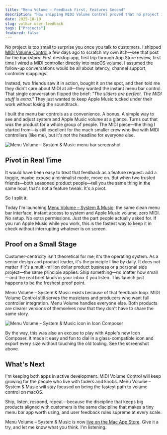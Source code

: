 ```yaml
---
title: "Menu Volume – Feedback First, Features Second"
description: "How shipping MIDI Volume Control proved that no project is too small to pivot when immediate user feedback points to the real product."
date: 2025-10-10
slug: volbar-user-feedback
tags: ["Projects"]
featured: false
---
```


No project is too small to surprise you once you talk to customers. I shipped [MIDI Volume Control](/blog/midivol-app-store) a few days ago to scratch my own itch—see that post for the backstory. First desktop app, first trip through App Store review, first time I wired a MIDI controller directly into macOS volume. I assumed the follow-up conversations would be all about latency, channel support, controller mappings.

Instead, two friends saw it in action, bought it on the spot, and then told me they didn't care about MIDI at all—they wanted the instant menu bar control. That single conversation flipped the brief: *"The sliders are perfect. The MIDI stuff is extra."* They just wanted to keep Apple Music tucked under their work without losing the soundtrack.

I built the menu bar controls as a convenience. A bonus. A simple way to see and adjust system and Apple Music volume at a glance. Turns out that *was* the product for a whole group of people. The MIDI piece—the thing I started from—is still excellent for the much smaller crew who live with MIDI controllers (like me), but it's not the headline for everyone else.

![Menu Volume – System & Music menu bar screenshot](/images/VolumeAppScreen.png)


## Pivot in Real Time

It would have been easy to treat that feedback as a feature request: add a toggle, maybe expose a minimalist mode, move on. But when two trusted friends—both seasoned product people—tell you the same thing in the same hour, that's not a feature tweak. It's a pivot.

So I split it.

Today I'm launching [Menu Volume – System & Music](https://kohlhofer.com/volBar/): the same clean menu bar interface, instant access to system and Apple Music volume, zero MIDI. No setup. No extra permissions. Just the part people actually asked for. If you run Apple Music while you work, this is the fastest way to keep it in check without interrupting whatever is on screen.

## Proof on a Small Stage

Customer-centricity isn't theoretical for me; it's the operating system. As a senior design and product leader, it's the principle I live by daily. It does not matter if it's a multi-million dollar product business or a personal side project—the same principle applies. Ship something—no matter how small—and the real brief lands in your inbox if you listen. This launch just happens to be the freshest proof point.

Menu Volume – System & Music exists because of that feedback loop. MIDI Volume Control still serves the musicians and producers who want full controller integration. Menu Volume handles everyone else. Both products are clearer versions of themselves now that they don't have to share the same story.

![Menu Volume – System & Music icon in Icon Composer](/images/IconComposer.png)

By the way, this was also an excuse to play with Apple's new Icon Composer. It made it easy and fun to dial in a glass-compatible icon and export every size without touching the old tooling. See the screenshot above.

## What's Next

I'm keeping both apps in active development. MIDI Volume Control will keep growing for the people who live with faders and knobs. Menu Volume – System & Music will stay focused on being the fastest path to volume control on macOS.

Ship, listen, respond, repeat—because the discipline that keeps big products aligned with customers is the same discipline that makes a tiny menu bar app worth using, and user feedback rules supreme at every scale.

Menu Volume – System & Music is now [live on the Mac App Store](https://apps.apple.com/us/app/menu-volume-system-music/id6753698645). Give it a try, and let me know what you think. I'm listening.
